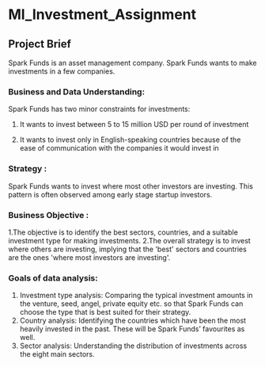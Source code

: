 # Ml_Investment_Assignment

## Project Brief 

Spark Funds is an asset management company. Spark Funds wants to make investments in a few companies.  

### Business and Data Understanding:

Spark Funds has two minor constraints for investments:

1. It wants to invest between 5 to 15 million USD per round of investment

2. It wants to invest only in English-speaking countries because of the ease of communication with the companies it would invest in

### Strategy : 

Spark Funds wants to invest where most other investors are investing. This pattern is often observed among early stage startup investors.

### Business Objective :

 1.The objective is to identify the best sectors, countries, and a suitable investment type for making investments. 
 2.The overall strategy is to invest where others are investing, implying that the 'best' sectors and countries are the ones 'where most investors are investing'.
 
### Goals of data analysis: 

 1. Investment type analysis: Comparing the typical investment amounts in the venture, seed, angel, private equity etc. so that Spark Funds can choose the type that is best suited for their strategy.
 2. Country analysis: Identifying the countries which have been the most heavily invested in the past. These will be Spark Funds’ favourites as well.
 3. Sector analysis: Understanding the distribution of investments across the eight main sectors.
